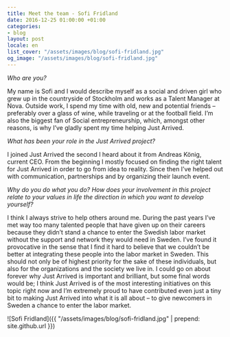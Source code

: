 ```yaml
---
title: Meet the team - Sofi Fridland
date: 2016-12-25 01:00:00 +01:00
categories:
- blog
layout: post
locale: en
list_cover: "/assets/images/blog/sofi-fridland.jpg"
og_image: "/assets/images/blog/sofi-fridland.jpg"
---
```


_Who are you?_

My name is Sofi and I would describe myself as a social and driven girl who grew up in the countryside of Stockholm and works as a Talent Manager at Nova. Outside work, I spend my time with old, new and potential friends – preferably over a glass of wine, while traveling or at the football field. I’m also the biggest fan of Social entrepreneurship, which, amongst other reasons, is why I’ve gladly spent my time helping Just Arrived.

_What has been your role in the Just Arrived project?_

I joined Just Arrived the second I heard about it from Andreas König, current CEO. From the beginning I mostly focused on finding the right talent for Just Arrived in order to go from idea to reality. Since then I’ve helped out with communication, partnerships and by organizing their launch event.

_Why do you do what you do? How does your involvement in this project relate to your values in life the direction in which you want to develop yourself?_

I think I always strive to help others around me. During the past years I’ve met way too many talented people that have given up on their careers because they didn’t stand a chance to enter the Swedish labor market without the support and network they would need in Sweden. I’ve found it provocative in the sense that I find it hard to believe that we couldn’t be better at integrating these people into the labor market in Sweden. This should not only be of highest priority for the sake of these individuals, but also for the organizations and the society we live in.
I could go on about forever why Just Arrived is important and brilliant, but some final words would be;
I think Just Arrived is of the most interesting initiatives on this topic right now and I’m extremely proud to have contributed even just a tiny bit to making Just Arrived into what it is all about – to give newcomers in Sweden a chance to enter the labor market.

![Sofi Fridland]({{ "/assets/images/blog/sofi-fridland.jpg" | prepend: site.github.url }})
